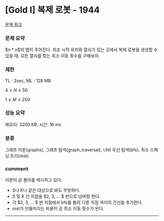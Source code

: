 
# [Gold I] 복제 로봇 - 1944

[문제 링크](https://www.acmicpc.net/problem/1944)

### 문제 요약

<p> $n * n$의 맵이 주어진다. 최초 시작 위치와 열쇠가 있는 곳에서 복제 로봇을 생성할 수 있을 때, 모든 열쇠를 찾는 최소 이동 횟수를 구해보자.  </p>

### 제한

TL : 2sec, ML : 128 MB

$4 ≤ N ≤ 50$

$1 ≤ M ≤ 250$

### 성능 요약

메모리: 3200 KB, 시간: 16 ms

### 분류

그래프 이론(graphs), 그래프 탐색(graph_traversal), 너비 우선 탐색(bfs), 최소 스패닝 트리(mst)

### comment

지문이 곧 풀이를 제시하고 있다.

* $S$나 $K$나 같은 대상으로 봐도 무방하다.
* $S$ 및 $K$ 인 지점을 $2, 3, ... $ 번으로 넘버링 한다.
* 각 $2, 3, ... $ 번 지점에서 bfs를 돌려 다른 지점 까지의 간선을 추가한다.
* mst가 만들어지는 비용이 곧 최소 이동 횟수가 된다.

-----------------------------------------------------------------------------------------------------------------------------------------------------------------------
